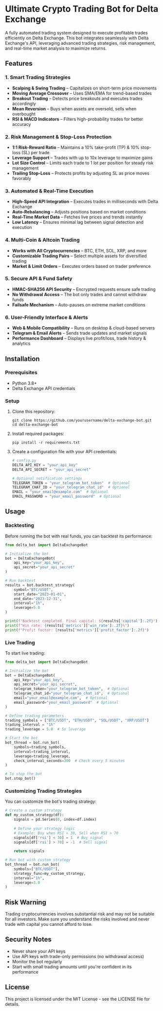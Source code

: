 # Ultimate Crypto Trading Bot for Delta Exchange

A fully automated trading system designed to execute profitable trades efficiently on Delta Exchange. This bot integrates seamlessly with Delta Exchange's API, leveraging advanced trading strategies, risk management, and real-time market analysis to maximize returns.

## Features

### 1. Smart Trading Strategies
- **Scalping & Swing Trading** – Capitalizes on short-term price movements
- **Moving Average Crossover** – Uses SMA/EMA for trend-based trades
- **Breakout Trading** – Detects price breakouts and executes trades accordingly
- **Mean Reversion** – Buys when assets are oversold, sells when overbought
- **RSI & MACD Indicators** – Filters high-probability trades for better accuracy

### 2. Risk Management & Stop-Loss Protection
- **1:1 Risk-Reward Ratio** – Maintains a 10% take-profit (TP) & 10% stop-loss (SL) per trade
- **Leverage Support** – Trades with up to 10x leverage to maximize gains
- **Lot Size Control** – Limits each trade to 1 lot per position for steady risk management
- **Trailing Stop-Loss** – Protects profits by adjusting SL as price moves favorably

### 3. Automated & Real-Time Execution
- **High-Speed API Integration** – Executes trades in milliseconds with Delta Exchange
- **Auto-Rebalancing** – Adjusts positions based on market conditions
- **Real-Time Market Data** – Fetches live prices and trends instantly
- **Low Latency** – Ensures minimal lag between signal detection and execution

### 4. Multi-Coin & Altcoin Trading
- **Works with All Cryptocurrencies** – BTC, ETH, SOL, XRP, and more
- **Customizable Trading Pairs** – Select multiple assets for diversified trading
- **Market & Limit Orders** – Executes orders based on trader preference

### 5. Secure API & Fund Safety
- **HMAC-SHA256 API Security** – Encrypted requests ensure safe trading
- **No Withdrawal Access** – The bot only trades and cannot withdraw funds
- **Failsafe Mechanism** – Auto-pauses on extreme market conditions

### 6. User-Friendly Interface & Alerts
- **Web & Mobile Compatibility** – Runs on desktop & cloud-based servers
- **Telegram & Email Alerts** – Sends trade updates and market signals
- **Performance Dashboard** – Displays live profit/loss, trade history & analytics

## Installation

### Prerequisites
- Python 3.8+
- Delta Exchange API credentials

### Setup
1. Clone this repository:
   ```
   git clone https://github.com/yourusername/delta-exchange-bot.git
   cd delta-exchange-bot
   ```

2. Install required packages:
   ```
   pip install -r requirements.txt
   ```

3. Create a configuration file with your API credentials:
   ```python
   # config.py
   DELTA_API_KEY = "your_api_key"
   DELTA_API_SECRET = "your_api_secret"
   
   # Optional notification settings
   TELEGRAM_TOKEN = "your_telegram_bot_token"  # Optional
   TELEGRAM_CHAT_ID = "your_telegram_chat_id"  # Optional
   EMAIL = "your_email@example.com"  # Optional
   EMAIL_PASSWORD = "your_email_password"  # Optional
   ```

## Usage

### Backtesting
Before running the bot with real funds, you can backtest its performance:

```python
from delta_bot import DeltaExchangeBot

# Initialize the bot
bot = DeltaExchangeBot(
    api_key="your_api_key",
    api_secret="your_api_secret"
)

# Run backtest
results = bot.backtest_strategy(
    symbol="BTC/USDT",
    start_date="2023-01-01",
    end_date="2023-12-31",
    interval="1h",
    leverage=5.0
)

print(f"Backtest completed. Final capital: ${results['capital']:.2f}")
print(f"Win rate: {results['metrics']['win_rate']:.2f}%")
print(f"Profit factor: {results['metrics']['profit_factor']:.2f}")
```

### Live Trading
To start live trading:

```python
from delta_bot import DeltaExchangeBot

# Initialize the bot
bot = DeltaExchangeBot(
    api_key="your_api_key",
    api_secret="your_api_secret",
    telegram_token="your_telegram_bot_token",  # Optional
    telegram_chat_id="your_telegram_chat_id",  # Optional
    email="your_email@example.com",  # Optional
    email_password="your_email_password"  # Optional
)

# Define trading parameters
trading_symbols = ["BTC/USDT", "ETH/USDT", "SOL/USDT", "XRP/USDT"]
trading_interval = "1h"
trading_leverage = 5.0  # 5x leverage

# Start the bot
bot_thread = bot.run_bot(
    symbols=trading_symbols,
    interval=trading_interval,
    leverage=trading_leverage,
    check_interval_seconds=300  # Check every 5 minutes
)

# To stop the bot
bot.stop_bot()
```

### Customizing Trading Strategies
You can customize the bot's trading strategy:

```python
# Create a custom strategy
def my_custom_strategy(df):
    signals = pd.Series(0, index=df.index)
    
    # Define your strategy logic
    # Example: Buy when RSI < 30, Sell when RSI > 70
    signals[df['rsi'] < 30] = 1  # Buy signal
    signals[df['rsi'] > 70] = -1  # Sell signal
    
    return signals

# Run bot with custom strategy
bot_thread = bot.run_bot(
    symbols=["BTC/USDT"],
    strategy_func=my_custom_strategy,
    interval="1h",
    leverage=3.0
)
```

## Risk Warning
Trading cryptocurrencies involves substantial risk and may not be suitable for all investors. Make sure you understand the risks involved and never trade with capital you cannot afford to lose.

## Security Notes
- Never share your API keys
- Use API keys with trade-only permissions (no withdrawal access)
- Monitor the bot regularly
- Start with small trading amounts until you're confident in its performance

## License
This project is licensed under the MIT License - see the LICENSE file for details.
